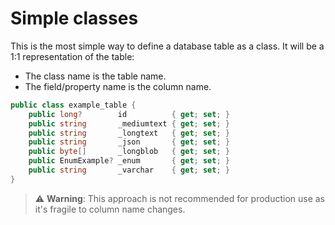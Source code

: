 ﻿# Simple classes
This is the most simple way to define a database table as a class. It will be a 1:1 representation of the table:
 * The class name is the table name.
 * The field/property name is the column name.

```csharp
public class example_table {
    public long?        id          { get; set; }
    public string       _mediumtext { get; set; }
    public string       _longtext   { get; set; }
    public string       _json       { get; set; }
    public byte[]       _longblob   { get; set; }
    public EnumExample? _enum       { get; set; }
    public string       _varchar    { get; set; }
}
```

> ⚠️ **Warning**: This approach is not recommended for production use as it's fragile to column name changes.
